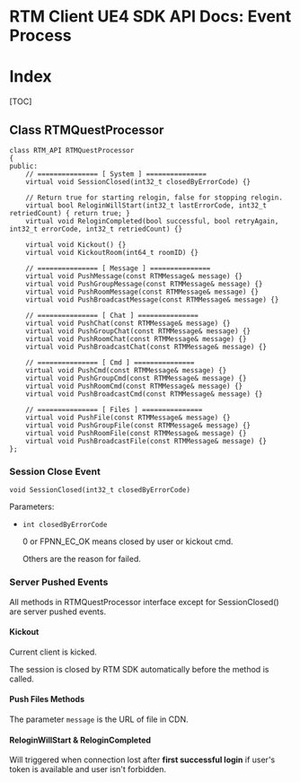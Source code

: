 # RTM Client UE4 SDK API Docs: Event Process

# Index

[TOC]

## Class RTMQuestProcessor

    class RTM_API RTMQuestProcessor
	{
	public:
		// =============== [ System ] ===============
		virtual void SessionClosed(int32_t closedByErrorCode) {}

		// Return true for starting relogin, false for stopping relogin.
		virtual bool ReloginWillStart(int32_t lastErrorCode, int32_t retriedCount) { return true; }
		virtual void ReloginCompleted(bool successful, bool retryAgain, int32_t errorCode, int32_t retriedCount) {}

		virtual void Kickout() {}
		virtual void KickoutRoom(int64_t roomID) {}

		// =============== [ Message ] ===============
		virtual void PushMessage(const RTMMessage& message) {}
		virtual void PushGroupMessage(const RTMMessage& message) {}
		virtual void PushRoomMessage(const RTMMessage& message) {}
		virtual void PushBroadcastMessage(const RTMMessage& message) {}

		// =============== [ Chat ] ===============
		virtual void PushChat(const RTMMessage& message) {}
		virtual void PushGroupChat(const RTMMessage& message) {}
		virtual void PushRoomChat(const RTMMessage& message) {}
		virtual void PushBroadcastChat(const RTMMessage& message) {}

		// =============== [ Cmd ] ===============
		virtual void PushCmd(const RTMMessage& message) {}
		virtual void PushGroupCmd(const RTMMessage& message) {}
		virtual void PushRoomCmd(const RTMMessage& message) {}
		virtual void PushBroadcastCmd(const RTMMessage& message) {}

		// =============== [ Files ] ===============
		virtual void PushFile(const RTMMessage& message) {}
		virtual void PushGroupFile(const RTMMessage& message) {}
		virtual void PushRoomFile(const RTMMessage& message) {}
		virtual void PushBroadcastFile(const RTMMessage& message) {}
	};

### Session Close Event

	void SessionClosed(int32_t closedByErrorCode)

Parameters:

+ `int closedByErrorCode`

	0 or FPNN_EC_OK means closed by user or kickout cmd.

	Others are the reason for failed.

### Server Pushed Events

All methods in RTMQuestProcessor interface except for SessionClosed() are server pushed events.

#### Kickout

Current client is kicked.

The session is closed by RTM SDK automatically before the method is called.

#### Push Files Methods

The parameter `message` is the URL of file in CDN.

#### ReloginWillStart & ReloginCompleted

Will triggered when connection lost after **first successful login** if user's token is available and user isn't forbidden.